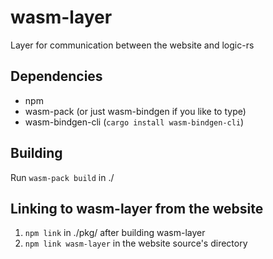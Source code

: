 # wasm-layer

Layer for communication between the website and logic-rs

## Dependencies
 - npm
 - wasm-pack (or just wasm-bindgen if you like to type)
 - wasm-bindgen-cli (`cargo install wasm-bindgen-cli`)

## Building
Run `wasm-pack build` in ./

## Linking to wasm-layer from the website
 1) `npm link` in ./pkg/ after building wasm-layer
 2) `npm link wasm-layer` in the website source's directory